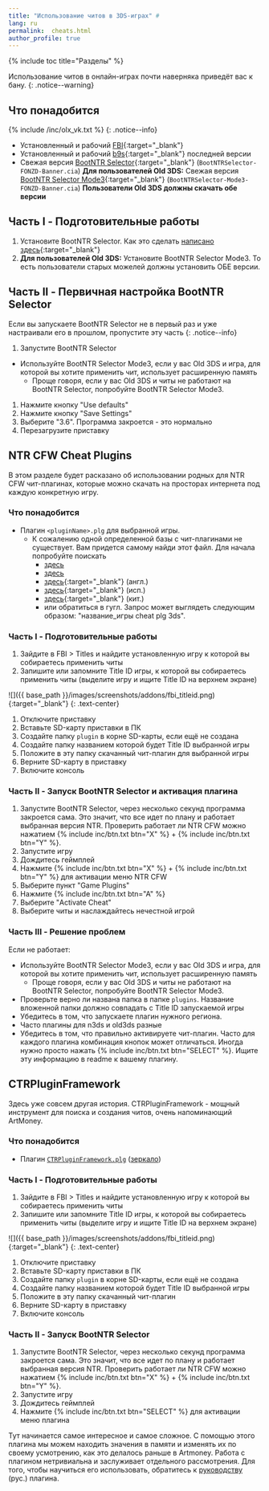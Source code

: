 ```yaml
---
title: "Использование читов в 3DS-играх" #
lang: ru
permalink:  cheats.html
author_profile: true
---
```


{% include toc title="Разделы" %}

Использование читов в онлайн-играх почти наверняка приведёт вас к бану.
{: .notice--warning}

## Что понадобится

{% include /inc/olx_vk.txt %}
{: .notice--info}

* Установленный и рабочий [FBI](fbi){:target="_blank"}
* Установленный и рабочий [b9s](updating-b9s){:target="_blank"} последней версии 
* Свежая версия [BootNTR Selector](https://github.com/Nanquitas/BootNTR/releases/latest){:target="_blank"} (`BootNTRSelector-FONZD-Banner.cia`)
**Для пользователей Old 3DS:** Свежая версия [BootNTR Selector Mode3](https://github.com/Nanquitas/BootNTR/releases/latest){:target="_blank"} (`BootNTRSelector-Mode3-FONZD-Banner.cia`)
**Пользователи Old 3DS должны скачать обе версии**

## Часть I - Подготовительные работы

1. Установите BootNTR Selector. Как это сделать [написано здесь](games#способ-ii---fbi){:target="_blank"}
1. **Для пользователей Old 3DS:** Установите BootNTR Selector Mode3. То есть пользователи старых можелей должны установить ОБЕ версии.

## Часть II - Первичная настройка BootNTR Selector

Если вы запускаете BootNTR Selector не в первый раз и уже настраивали его в прошлом, пропустите эту часть
{: .notice--info}

1. Запустите BootNTR Selector
  + Используйте BootNTR Selector Mode3, если у вас Old 3DS и игра, для которой вы хотите применить чит, использует расширенную память          
      + Проще говоря, если у вас Old 3DS и читы не работают на BootNTR Selector, попробуйте BootNTR Selector Mode3.
1. Нажмите кнопку "Use defaults"
1. Нажмите кнопку "Save Settings"
1. Выберите "3.6". Программа закроется - это нормально
1. Перезагрузите приставку

## NTR CFW Cheat Plugins

В этом разделе будет расказано об использовании родных для NTR CFW чит-плагинах, которые можно скачать на просторах интернета под каждую конкретную игру.

### Что понадобится

+ Плагин `<pluginName>.plg` для выбранной игры. 
  + К сожалению одной определенной базы с чит-плагинами не существует. Вам придется самому найди этот файл. Для начала попробуйте поискать
    + [здесь](https://mega.nz/#F!aol00CSA!9MWNBJzdh3ohoPndsODoyQ!2ltTRAAR)
	+ [здесь](https://filetrip.net/folder?FrGTeKhyfA)
	+ [здесь](http://ntrplugins.shoutwiki.com/wiki/Plugins){:target="_blank"} (англ.)
	+ [здесь](http://www.elotrolado.net/wiki/Cheats_para_NTR#Listado_de_trucos){:target="_blank"} (исп.) 
	+ [здесь](http://www.speedfly.cn/category/game/nintendo/3ds_cheat/){:target="_blank"} (кит.) 
	+ или обратиться в гугл. Запрос может выглядеть следующим образом: "название_игры cheat plg 3ds".

### Часть I - Подготовительные работы
	
1. Зайдите в FBI > Titles и найдите установленную игру к которой вы собираетесь применить читы
1. Запишите или запомните Title ID игры, к которой вы собираетесь применить читы (выделите игру и ищите Title ID на верхнем экране)

![]({{ base_path }}/images/screenshots/addons/fbi_titleid.png){:target="_blank"}
{: .text-center}

1. Отключите приставку
1. Вставьте SD-карту приставки в ПК
1. Создайте папку `plugin` в корне SD-карты, если ещё не создана
1. Создайте папку названием которой будет Title ID выбранной игры
1. Положите в эту папку скачанный чит-плагин для выбранной игры
1. Верните SD-карту в приставку
1. Включите консоль

### Часть II - Запуск BootNTR Selector и активация плагина 

1. Запустите BootNTR Selector, через несколько секунд программа закроется сама. Это значит, что все идет по плану и работает выбранная версия NTR. Проверить работает ли NTR CFW можно нажатием {% include inc/btn.txt btn="X" %} + {% include inc/btn.txt btn="Y" %}.
1. Запустите игру
1. Дождитесь геймплей
1. Нажмите {% include inc/btn.txt btn="X" %} + {% include inc/btn.txt btn="Y" %} для активации меню NTR CFW
1. Выберите пункт "Game Plugins"
1. Нажмите {% include inc/btn.txt btn="A" %}
1. Выберите "Activate Cheat"
1. Выберите читы и наслаждайтесь нечестной игрой

### Часть III - Решение проблем

Если не работает:

+ Используйте BootNTR Selector Mode3, если у вас Old 3DS и игра, для которой вы хотите применить чит, использует расширенную память          
  + Проще говоря, если у вас Old 3DS и читы не работают на BootNTR Selector, попробуйте BootNTR Selector Mode3.
+ Проверьте верно ли названа папка в папке `plugins`. Название вложенной папки должно совпадать с Title ID запускаемой игры
+ Убедитесь в том, что запускаете плагин нужного региона. 
+ Часто плагины для n3ds и old3ds разные
+ Убедитесь в том, что правильно активируете чит-плагин. Часто для каждого плагина комбинация кнопок может отличаться. Иногда нужно просто нажать {% include inc/btn.txt btn="SELECT" %}. Ищите эту информацию в readme к вашему плагину. 

## CTRPluginFramework

Здесь уже совсем другая история. CTRPluginFramework - мощный инструмент для поиска и создания читов, очень напоминающий ArtMoney.

### Что понадобится

+ Плагин [`CTRPluginFramework.plg`](https://gbatemp.net/threads/ctrpluginframework-blank-plugin.487729/) ([зеркало](/files/CTRPF_-_Blank_plugin_v0.3.0.7z))

### Часть I - Подготовительные работы
	
1. Зайдите в FBI > Titles и найдите установленную игру к которой вы собираетесь применить читы
1. Запишите или запомните Title ID игры, к которой вы собираетесь применить читы (выделите игру и ищите Title ID на верхнем экране)

![]({{ base_path }}/images/screenshots/addons/fbi_titleid.png){:target="_blank"}
{: .text-center}

1. Отключите приставку
1. Вставьте SD-карту приставки в ПК
1. Создайте папку `plugin` в корне SD-карты, если ещё не создана
1. Создайте папку названием которой будет Title ID выбранной игры
1. Положите в эту папку скачанный чит-плагин
1. Верните SD-карту в приставку
1. Включите консоль

### Часть II - Запуск BootNTR Selector

1. Запустите BootNTR Selector, через несколько секунд программа закроется сама. Это значит, что все идет по плану и работает выбранная версия NTR. Проверить работает ли NTR CFW можно нажатием {% include inc/btn.txt btn="X" %} + {% include inc/btn.txt btn="Y" %}.
1. Запустите игру
1. Дождитесь геймплей
1. Нажмите {% include inc/btn.txt btn="SELECT" %} для активации меню плагина

Тут начинается самое интересное и самое сложное. С помощью этого плагина мы можем находить значения в памяти и изменять их по своему усмотрению, как это делалось раньше в Artmoney. Работа с плагином нетривиальна и заслуживает отдельного рассмотрения. Для того, чтобы научиться его использовать, обратитесь к [руководству](https://docs.google.com/document/d/1Q1MD2I1VBfauP4FH9PIYhKFerOutQ5s7X1aK3lXwVLI/edit?usp=sharing) (рус.) плагина.